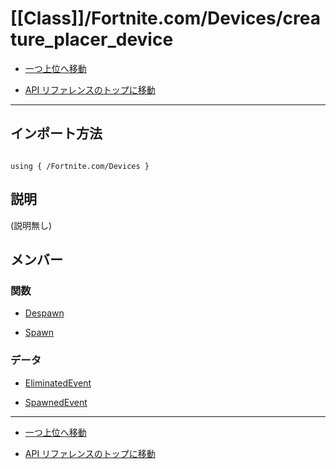 # [[Class]]/Fortnite.com/Devices/creature_placer_device

- [一つ上位へ移動](../main.md)

- [API リファレンスのトップに移動](/main.md)

---

## インポート方法

```verse

using { /Fortnite.com/Devices }

```

## 説明

(説明無し)

## メンバー

### 関数

- [Despawn](./F_Despawn/main.md)

- [Spawn](./F_Spawn/main.md)

### データ

- [EliminatedEvent](./D_EliminatedEvent/main.md)

- [SpawnedEvent](./D_SpawnedEvent/main.md)

---

- [一つ上位へ移動](../main.md)

- [API リファレンスのトップに移動](/main.md)
